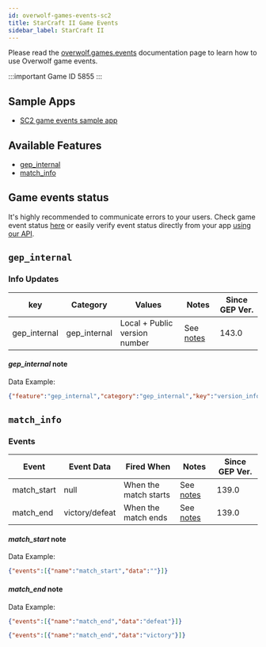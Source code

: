 ```yaml
---
id: overwolf-games-events-sc2
title: StarCraft II Game Events
sidebar_label: StarCraft II
---
```


Please read the [overwolf.games.events](overwolf-games-events) documentation page to learn how to use Overwolf game events.

:::important Game ID
5855
:::

## Sample Apps

* [SC2 game events sample app](https://github.com/overwolf/events-sample-apps)

## Available Features

* [gep_internal](#gep_internal)
* [match_info](#match_info)

## Game events status

It's highly recommended to communicate errors to your users. Check game event status [here](../status/all) or easily verify event status directly from your app [using our API](../topics/howto-check-events-status-from-app).

## `gep_internal`

### Info Updates

key          | Category    | Values                    | Notes                 | Since GEP Ver. |
------------ | ------------| ------------------------- | --------------------- | ------------- | 
gep_internal | gep_internal| Local + Public version number|See [notes](#gep_internal-note)|   143.0       |

#### *gep_internal* note

Data Example:

```json
{"feature":"gep_internal","category":"gep_internal","key":"version_info","value":"{"local_version":"143.0.10","public_version":"143.0.10","is_updated":true}"}
```

## `match_info`

### Events

Event       | Event Data   | Fired When    | Notes              | Since GEP Ver. |
------------| -------------| --------------| ------------------ | --------------|
match_start | null         |When the match starts|See [notes](#match_start-note)|   139.0   | 
match_end   | victory/defeat|When the match ends|See [notes](#match_end-note)|   139.0   | 

#### *match_start* note

Data Example:

```json
{"events":[{"name":"match_start","data":""}]}
```

#### *match_end* note

Data Example:

```json
{"events":[{"name":"match_end","data":"defeat"}]}
```
```json
{"events":[{"name":"match_end","data":"victory"}]}
```

